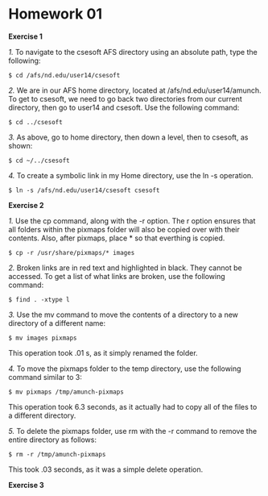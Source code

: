 Homework 01
===========

**Exercise 1**

*1.* To navigate to the csesoft AFS directory using an absolute path, type the following:

	$ cd /afs/nd.edu/user14/csesoft

*2.* We are in our AFS home directory, located at /afs/nd.edu/user14/amunch.  To get to csesoft, we need to go back two directories from our current directory, then go to user14 and csesoft.  Use the following command:

	$ cd ../csesoft

*3.* As above, go to home directory, then down a level, then to csesoft, as shown:

	$ cd ~/../csesoft

*4.* To create a symbolic link in my Home directory, use the ln -s operation.

	$ ln -s /afs/nd.edu/user14/csesoft csesoft

**Exercise 2**

*1.* Use the cp command, along with the -r option.  The r option ensures that all folders within the pixmaps folder will also be copied over with their contents.  Also, after pixmaps, place * so that everthing is copied.

	$ cp -r /usr/share/pixmaps/* images

*2.* Broken links are in red text and highlighted in black.  They cannot be accessed. To get a list of what links are broken, use the following command:

	$ find . -xtype l

*3.* Use the mv command to move the contents of a directory to a new directory of a different name:

	$ mv images pixmaps

This operation took .01 s, as it simply renamed the folder.

*4.* To move the pixmaps folder to the temp directory, use the following command similar to 3:
	
	$ mv pixmaps /tmp/amunch-pixmaps

This operation took 6.3 seconds, as it actually had to copy all of the files to a different directory.

*5.* To delete the pixmaps folder, use rm with the -r command to remove the entire directory as follows:

	$ rm -r /tmp/amunch-pixmaps

This took .03 seconds, as it was a simple delete operation.

**Exercise 3**


